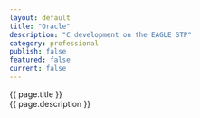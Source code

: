 ```yaml
---
layout: default
title: "Oracle"
description: "C development on the EAGLE STP"  
category: professional
publish: false
featured: false
current: false
---
```


{{ page.title }}  
{{ page.description }}  

